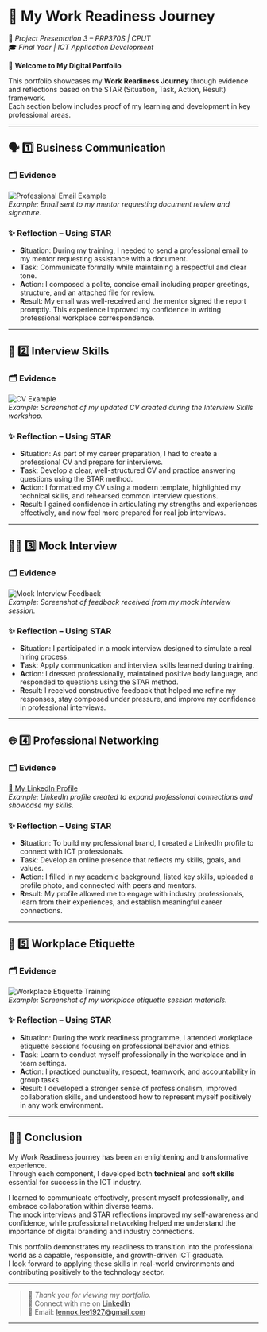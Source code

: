# 💼 **My Work Readiness Journey** 
 
📘 *Project Presentation 3 – PRP370S | CPUT*  
🎓 *Final Year | ICT Application Development*  

🌟 **Welcome to My Digital Portfolio**

This portfolio showcases my **Work Readiness Journey** through evidence and reflections based on the STAR (Situation, Task, Action, Result) framework.  
Each section below includes proof of my learning and development in key professional areas.

---

## 🗣️ 1️⃣ Business Communication

### 🗂️ Evidence  
![Professional Email Example](images/business-email.png)  
*Example: Email sent to my mentor requesting document review and signature.*

### ✨ Reflection – Using STAR  

- **S**ituation: During my training, I needed to send a professional email to my mentor requesting assistance with a document.  
- **T**ask: Communicate formally while maintaining a respectful and clear tone.  
- **A**ction: I composed a polite, concise email including proper greetings, structure, and an attached file for review.  
- **R**esult: My email was well-received and the mentor signed the report promptly. This experience improved my confidence in writing professional workplace correspondence.

---

## 🤝 2️⃣ Interview Skills

### 🗂️ Evidence  
![CV Example](images/cv-screenshot.png)  
*Example: Screenshot of my updated CV created during the Interview Skills workshop.*

### ✨ Reflection – Using STAR  

- **S**ituation: As part of my career preparation, I had to create a professional CV and prepare for interviews.  
- **T**ask: Develop a clear, well-structured CV and practice answering questions using the STAR method.  
- **A**ction: I formatted my CV using a modern template, highlighted my technical skills, and rehearsed common interview questions.  
- **R**esult: I gained confidence in articulating my strengths and experiences effectively, and now feel more prepared for real job interviews.

---

## 🧬🎤 3️⃣ Mock Interview

### 🗂️ Evidence  
![Mock Interview Feedback](images/mock-feedback.png)  
*Example: Screenshot of feedback received from my mock interview session.*

### ✨ Reflection – Using STAR  

- **S**ituation: I participated in a mock interview designed to simulate a real hiring process.  
- **T**ask: Apply communication and interview skills learned during training.  
- **A**ction: I dressed professionally, maintained positive body language, and responded to questions using the STAR method.  
- **R**esult: I received constructive feedback that helped me refine my responses, stay composed under pressure, and improve my confidence in professional interviews.

---

## 🌐 4️⃣ Professional Networking

### 🗂️ Evidence  
[🔗 My LinkedIn Profile](https://www.linkedin.com/in/lennoxkomane)  
*Example: LinkedIn profile created to expand professional connections and showcase my skills.*

### ✨ Reflection – Using STAR  

- **S**ituation: To build my professional brand, I created a LinkedIn profile to connect with ICT professionals.  
- **T**ask: Develop an online presence that reflects my skills, goals, and values.  
- **A**ction: I filled in my academic background, listed key skills, uploaded a profile photo, and connected with peers and mentors.  
- **R**esult: My profile allowed me to engage with industry professionals, learn from their experiences, and establish meaningful career connections.

---

## 🧭 5️⃣ Workplace Etiquette

### 🗂️ Evidence  
![Workplace Etiquette Training](images/workplace-etiquette.png)  
*Example: Screenshot of my workplace etiquette session materials.*

### ✨ Reflection – Using STAR  

- **S**ituation: During the work readiness programme, I attended workplace etiquette sessions focusing on professional behavior and ethics.  
- **T**ask: Learn to conduct myself professionally in the workplace and in team settings.  
- **A**ction: I practiced punctuality, respect, teamwork, and accountability in group tasks.  
- **R**esult: I developed a stronger sense of professionalism, improved collaboration skills, and understood how to represent myself positively in any work environment.

---

## 💼🌱 **Conclusion**

My Work Readiness journey has been an enlightening and transformative experience.  
Through each component, I developed both **technical** and **soft skills** essential for success in the ICT industry.  

I learned to communicate effectively, present myself professionally, and embrace collaboration within diverse teams.  
The mock interviews and STAR reflections improved my self-awareness and confidence, while professional networking helped me understand the importance of digital branding and industry connections.  

This portfolio demonstrates my readiness to transition into the professional world as a capable, responsible, and growth-driven ICT graduate.  
I look forward to applying these skills in real-world environments and contributing positively to the technology sector.  

---

> 💬 *Thank you for viewing my portfolio.*  
> 📎 Connect with me on [LinkedIn](https://www.linkedin.com/in/lennoxkomane)  
> 📧 Email: [lennox.lee1927@gmail.com](mailto:lennox.lee1927@gmail.com)

---

